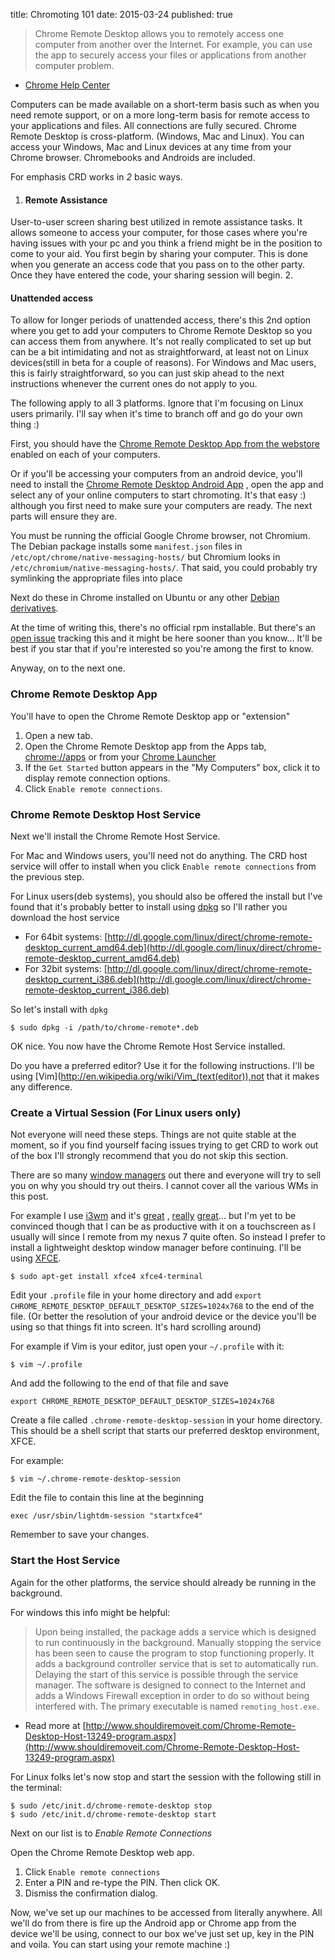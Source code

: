 title: Chromoting 101
date: 2015-03-24
published: true

> Chrome Remote Desktop allows you to remotely access one computer from another
> over the Internet. For example, you can use the app to securely access your
> files or applications from another computer problem.
- [Chrome Help Center](https://support.google.com/chrome/answer/1649523?hl=en)

Computers can be made available on a short-term basis such as when you need
remote support, or on a more long-term basis for remote access to your
applications and files. All connections are fully secured. Chrome Remote Desktop
is cross-platform. (Windows, Mac and Linux).
You can access your Windows, Mac and Linux devices at any time from your 
Chrome browser. Chromebooks and Androids are included.

For emphasis CRD works in *2* basic ways.
 
 1. <h4>Remote Assistance</h4>
User-to-user screen sharing best utilized in remote
assistance tasks. It allows someone to access your computer, for those cases
where you're having issues with your pc and you think a friend might be in the
position to come to your aid. You first begin by sharing
your computer. This is done when you generate an access code that you pass on
to the other party. Once they have entered the code, your sharing session will
begin.
 2. <h4>Unattended access</h4>
To allow for longer periods of unattended access, there's this 2nd option where
you get to add your computers to Chrome Remote Desktop so you can 
access them from anywhere.
It's not really complicated to set up but can be a bit intimidating 
and not as straightforward, at least not on Linux devices(still in beta for a
couple of reasons).
For Windows and Mac users, this is fairly straightforward, so you can just skip
ahead to the next instructions whenever the current ones do not apply to you.

The following apply to all 3 platforms. Ignore that I'm focusing on Linux users
primarily. I'll say when it's time to branch off and go do your own thing :)

First, you should have the [Chrome Remote Desktop App from the webstore](https://chrome.google.com/webstore/detail/chrome-remote-desktop/gbchcmhmhahfdphkhkmpfmihenigjmpp?hl=en) 
enabled on each of your computers. 

Or if you'll be accessing your computers from an android
device, you'll need to install the [Chrome Remote Desktop Android App](https://play.google.com/store/apps/details?id=com.google.chromeremotedesktop)
, open the app and select any of your online computers to start chromoting. It's
that easy :) although you first need to make sure your computers are ready. The
next parts will ensure they are.

You must be running the official Google Chrome browser, not Chromium. 
The Debian package installs some `manifest.json` files in 
`/etc/opt/chrome/native-messaging-hosts/` but Chromium looks in 
`/etc/chromium/native-messaging-hosts/`. That said, you could probably try 
symlinking the appropriate files into place

Next do these in Chrome installed on Ubuntu or any other 
[Debian derivatives](http://distrowatch.com/search.php?basedon=Debian&status=Active).

At the time of writing this, there's no official rpm installable. But there's
an [open issue](http://code.google.com/p/chromium/issues/detail?id=343329) 
tracking this and it might be here sooner than you know... It'll be best if you
star that if you're interested so you're among the first to know. 

Anyway, on to the next one.

### Chrome Remote Desktop App
You'll have to open the Chrome Remote Desktop app or "extension"

 1. Open a new tab.
 2. Open the Chrome Remote Desktop app from the Apps tab, [chrome://apps](chrome://apps)
or from your
[Chrome Launcher](https://support.google.com/chrome_webstore/answer/3060053?hl=en.)
 3. If the `Get Started` button appears in the "My Computers" box, click it to 
 display remote connection options.
 4. Click `Enable remote connections`.

### Chrome Remote Desktop Host Service
Next we'll install the Chrome Remote Host Service.

For Mac and Windows users, you'll need not do anything. The CRD host service will
offer to install when you click `Enable remote connections` from  the previous
step.

For Linux users(deb systems), you should also be offered the install but I've
found that it's probably better to install using [dpkg](http://en.wikipedia.org/wiki/Dpkg)
so I'll rather you download the host service
 
 - For 64bit systems: [http://dl.google.com/linux/direct/chrome-remote-desktop_current_amd64.deb](http://dl.google.com/linux/direct/chrome-remote-desktop_current_amd64.deb)
 - For 32bit systems: [http://dl.google.com/linux/direct/chrome-remote-desktop_current_i386.deb](http://dl.google.com/linux/direct/chrome-remote-desktop_current_i386.deb)

So let's install with `dpkg`

    $ sudo dpkg -i /path/to/chrome-remote*.deb

OK nice. You now have the Chrome Remote Host Service installed.


Do you have a preferred editor? Use it for the following instructions. I'll be 
using [Vim](http://en.wikipedia.org/wiki/Vim_(text(editor)),not that it makes 
any difference.

### Create a Virtual Session (For Linux users only)

Not everyone will need these steps. Things are not quite stable at the moment,
so if you find yourself facing issues trying to get CRD to work out of the box
I'll strongly recommend that you do not skip this section.

There are so many [window managers](http://xwinman.org) out there and everyone will try to sell
you on why you should try out theirs. I cannot cover all the various WMs in this
post.

For example I use [i3wm](http://i3wm.org/) and it's [great](https://github.com/jeffgodwyll/dotfiles/blob/master/.i3/config)
, [really](https://github.com/jeffgodwyll/dotfiles/blob/master/.i3status.conf) 
[great](https://github.com/jeffgodwyll/dotfiles/blob/master/i3-exit)... 
but I'm yet to be convinced though that I can be as productive with it on a 
touchscreen as I usually will since I remote from my nexus 7 quite often. 
So instead I prefer to install a lightweight desktop window manager before
continuing. I'll be using [XFCE](http://www.xfce.org/).
    
    $ sudo apt-get install xfce4 xfce4-terminal

Edit your `.profile` file in your home directory and add 
`export CHROME_REMOTE_DESKTOP_DEFAULT_DESKTOP_SIZES=1024x768` to the end of 
the file. (Or better the resolution of your android device or the device you'll
be using so that things fit into screen. It's hard scrolling around) 

For example if Vim is your editor, just open your `~/.profile` with it: 
    
    $ vim ~/.profile

And add the following to the end of that file and save

    export CHROME_REMOTE_DESKTOP_DEFAULT_DESKTOP_SIZES=1024x768

Create a file called `.chrome-remote-desktop-session` in your home directory. 
This should be a shell script that starts our preferred desktop environment, 
XFCE.

For example:

    $ vim ~/.chrome-remote-desktop-session

Edit the file to contain this line at the beginning
    
    exec /usr/sbin/lightdm-session "startxfce4"

Remember to save your changes.

### Start the Host Service
Again for the other platforms, the service should already be running in the
background.

For windows this info might be helpful:

> Upon being installed, the package adds a service which is designed to run 
> continuously in the background. Manually stopping the service has been seen to 
> cause the program to stop functioning properly. It adds a background controller 
> service that is set to automatically run. Delaying the start of this service is
> possible through the service manager. The software is designed to connect to 
> the Internet and adds a Windows Firewall exception in order to do so without 
> being interfered with. The primary executable is named `remoting_host.exe`.
- Read more at [http://www.shouldiremoveit.com/Chrome-Remote-Desktop-Host-13249-program.aspx](http://www.shouldiremoveit.com/Chrome-Remote-Desktop-Host-13249-program.aspx)


For Linux folks let's now stop and start the session with the following still
in the terminal:

    $ sudo /etc/init.d/chrome-remote-desktop stop
    $ sudo /etc/init.d/chrome-remote-desktop start

Next on our list is to *Enable Remote Connections*

Open the Chrome Remote Desktop web app.
  
  1. Click `Enable remote connections`
  2. Enter a PIN and re-type the PIN. Then click OK.
  3. Dismiss the confirmation dialog.

Now, we've set up our machines to be accessed from literally anywhere. All 
we'll do from there is fire up the Android app or Chrome app from the 
device we'll be using, connect to our box we've just set up, key in the PIN 
and voila. You can start using your remote machine :)
